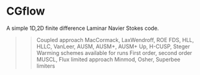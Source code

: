 # CGflow
A simple 1D,2D finite difference Laminar Navier Stokes code.
>>Coupled approach
>>MacCormack, LaxWendroff, ROE FDS, HLL, HLLC, VanLeer, AUSM, AUSM+, AUSM+ Up, H-CUSP, Steger Warming schemes available for runs
>>First order, second order
>>MUSCL, Flux limited approach
>>Minmod, Osher, Superbee limiters
